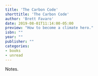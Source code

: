 ```yaml
---
title: 'The Carbon Code'
shorttitle: 'The Carbon Code'
author: 'Brett Favaro'
date: 2019-08-01T11:14:00-05:00
preview: "How to become a climate hero."
isbn: ""
year: ""
publisher: ""
categories: 
- books
- unread
---
```


Notes.
